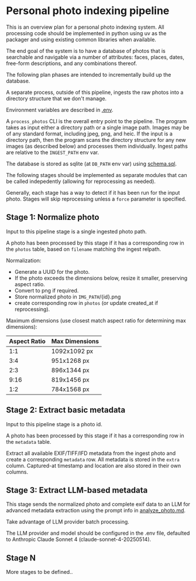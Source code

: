 # Personal photo indexing pipeline

This is an overview plan for a personal photo indexing system.  All processing code should be implemented in python using uv as the packager and using existing common libraries when available.

The end goal of the system is to have a database of photos that is searchable and navigable via a number of attributes: faces, places, dates, free-form descriptions, and any combinations thereof.

The following plan phases are intended to incrementally build up the database.

A separate process, outside of this pipeline, ingests the raw photos into a directory structure that we don't manage.

Environment variables are described in [.env](/.env).

A `process_photos` CLI is the overall entry point to the pipeline.  The program takes as input either a directory path or a single image path.  Images may be of any standard format, including jpeg, png, and heic.  If the input is a directory path, then the program scans the directory structure for any new images (as described below) and processes them individually.  Ingest paths are relative to the `INGEST_PATH` env var.

The database is stored as sqlite (at `DB_PATH` env var) using [schema.sql](/schema.sql).

The following stages should be implemented as separate modules that can be called indepedently (allowing for reprocessing as needed).

Generally, each stage has a way to detect if it has been run for the input photo.  Stages will skip reprocessing unless a `force` parameter is specified.

## Stage 1: Normalize photo

Input to this pipeline stage is a single ingested photo path.

A photo has been processed by this stage if it has a corresponding row in the `photos` table, based on `filename` matching the ingest relpath.

Normalization:

* Generate a UUID for the photo.
* If the photo exceeds the dimensions below, resize it smaller, preserving aspect ratio.
* Convert to png if required.
* Store normalized photo in `IMG_PATH`/{id}.png
* create corresponding row in `photos` (or update created_at if reprocessing).

Maximum dimensions (use closest match aspect ratio for determining max dimensions):

| Aspect Ratio | Max Dimensions |
|--------------|----------------|
| 1:1          | 1092x1092 px   |
| 3:4          | 951x1268 px    |
| 2:3          | 896x1344 px    |
| 9:16         | 819x1456 px    |
| 1:2          | 784x1568 px    |

## Stage 2: Extract basic metadata

Input to this pipeline stage is a photo id.

A photo has been processed by this stage if it has a corresponding row in the `metadata` table.

Extract all available EXIF/TIFF/IFD metadata from the ingest photo and create a corresponding `metadata` row.  All metadata is stored in the `extra` column.  Captured-at timestamp and location are also stored in their own columns.

## Stage 3: Extract LLM-based metadata

This stage sends the normalized photo and complete exif data to an LLM for advanced metadata extraction using the prompt info in [analyze_photo.md](../prompts/analyze_photo.md).

Take advantage of LLM provider batch processing.

The LLM provider and model should be configured in the .env file, defaulted to Anthropic Claude Sonnet 4 (claude-sonnet-4-20250514).

## Stage N

More stages to be defined..
